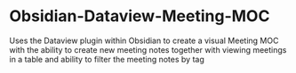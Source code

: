 # Obsidian-Dataview-Meeting-MOC
Uses the Dataview plugin within Obsidian to create a visual Meeting MOC with the ability to create new meeting notes together with viewing meetings in a table and ability to filter the meeting notes by tag
